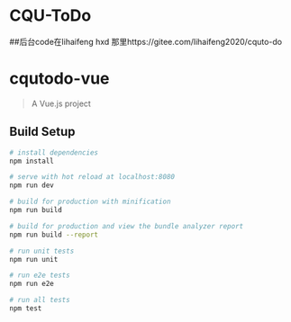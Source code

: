 # CQU-ToDo
##后台code在lihaifeng hxd 那里https://gitee.com/lihaifeng2020/cquto-do
# cqutodo-vue

> A Vue.js project

## Build Setup

``` bash
# install dependencies
npm install

# serve with hot reload at localhost:8080
npm run dev

# build for production with minification
npm run build

# build for production and view the bundle analyzer report
npm run build --report

# run unit tests
npm run unit

# run e2e tests
npm run e2e

# run all tests
npm test
```
